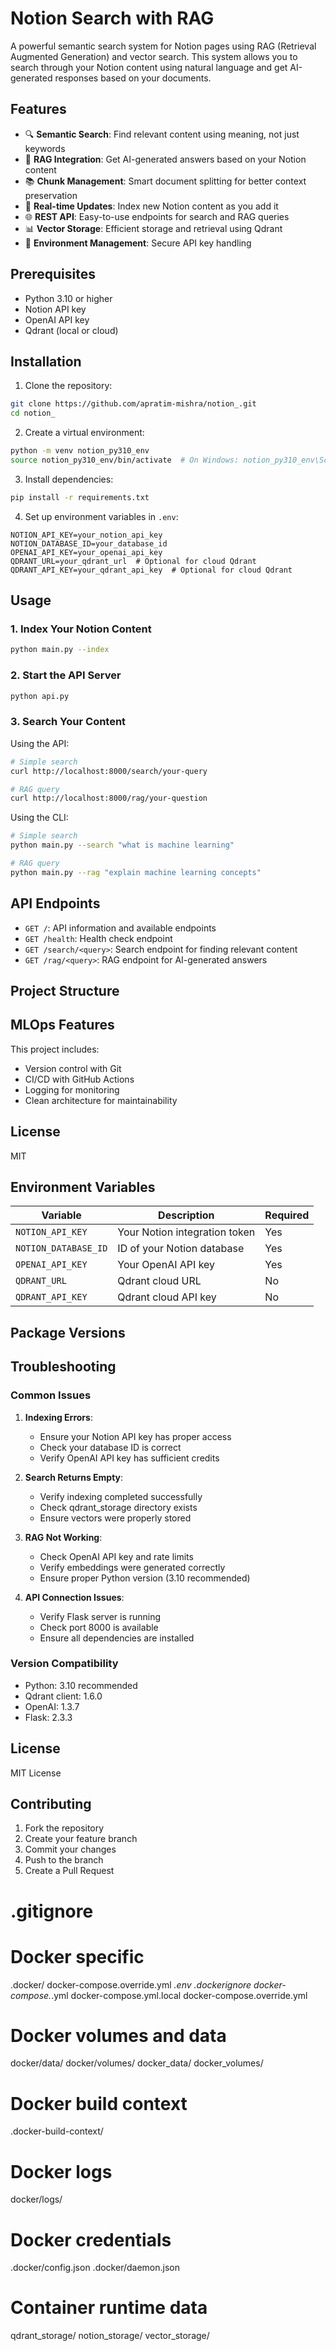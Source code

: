 # Notion Search with RAG

A powerful semantic search system for Notion pages using RAG (Retrieval Augmented Generation) and vector search. This system allows you to search through your Notion content using natural language and get AI-generated responses based on your documents.

## Features

- 🔍 **Semantic Search**: Find relevant content using meaning, not just keywords
- 🤖 **RAG Integration**: Get AI-generated answers based on your Notion content
- 📚 **Chunk Management**: Smart document splitting for better context preservation
- 🔄 **Real-time Updates**: Index new Notion content as you add it
- 🌐 **REST API**: Easy-to-use endpoints for search and RAG queries
- 📊 **Vector Storage**: Efficient storage and retrieval using Qdrant
- 🔐 **Environment Management**: Secure API key handling

## Prerequisites

- Python 3.10 or higher
- Notion API key
- OpenAI API key
- Qdrant (local or cloud)

## Installation

1. Clone the repository:
```bash
git clone https://github.com/apratim-mishra/notion_.git
cd notion_
```

2. Create a virtual environment:
```bash
python -m venv notion_py310_env
source notion_py310_env/bin/activate  # On Windows: notion_py310_env\Scripts\activate
```

3. Install dependencies:
```bash
pip install -r requirements.txt
```

4. Set up environment variables in `.env`:
```env
NOTION_API_KEY=your_notion_api_key
NOTION_DATABASE_ID=your_database_id
OPENAI_API_KEY=your_openai_api_key
QDRANT_URL=your_qdrant_url  # Optional for cloud Qdrant
QDRANT_API_KEY=your_qdrant_api_key  # Optional for cloud Qdrant
```

## Usage

### 1. Index Your Notion Content
```bash
python main.py --index
```

### 2. Start the API Server
```bash
python api.py
```

### 3. Search Your Content

Using the API:
```bash
# Simple search
curl http://localhost:8000/search/your-query

# RAG query
curl http://localhost:8000/rag/your-question
```

Using the CLI:
```bash
# Simple search
python main.py --search "what is machine learning"

# RAG query
python main.py --rag "explain machine learning concepts"
```

## API Endpoints

- `GET /`: API information and available endpoints
- `GET /health`: Health check endpoint
- `GET /search/<query>`: Search endpoint for finding relevant content
- `GET /rag/<query>`: RAG endpoint for AI-generated answers

## Project Structure

## MLOps Features

This project includes:
- Version control with Git
- CI/CD with GitHub Actions
- Logging for monitoring
- Clean architecture for maintainability

## License

MIT

## Environment Variables

| Variable | Description | Required |
|----------|-------------|----------|
| `NOTION_API_KEY` | Your Notion integration token | Yes |
| `NOTION_DATABASE_ID` | ID of your Notion database | Yes |
| `OPENAI_API_KEY` | Your OpenAI API key | Yes |
| `QDRANT_URL` | Qdrant cloud URL | No |
| `QDRANT_API_KEY` | Qdrant cloud API key | No |

## Package Versions

## Troubleshooting

### Common Issues

1. **Indexing Errors**: 
   - Ensure your Notion API key has proper access
   - Check your database ID is correct
   - Verify OpenAI API key has sufficient credits

2. **Search Returns Empty**: 
   - Verify indexing completed successfully
   - Check qdrant_storage directory exists
   - Ensure vectors were properly stored

3. **RAG Not Working**: 
   - Check OpenAI API key and rate limits
   - Verify embeddings were generated correctly
   - Ensure proper Python version (3.10 recommended)

4. **API Connection Issues**:
   - Verify Flask server is running
   - Check port 8000 is available
   - Ensure all dependencies are installed

### Version Compatibility

- Python: 3.10 recommended
- Qdrant client: 1.6.0
- OpenAI: 1.3.7
- Flask: 2.3.3

## License

MIT License

## Contributing

1. Fork the repository
2. Create your feature branch
3. Commit your changes
4. Push to the branch
5. Create a Pull Request

# .gitignore

# Docker specific
.docker/
docker-compose.override.yml
*.env
.dockerignore
docker-compose.*.yml
docker-compose.yml.local
docker-compose.override.yml

# Docker volumes and data
docker/data/
docker/volumes/
docker_data/
docker_volumes/

# Docker build context
.docker-build-context/

# Docker logs
docker/logs/

# Docker credentials
.docker/config.json
.docker/daemon.json

# Container runtime data
qdrant_storage/
notion_storage/
vector_storage/
